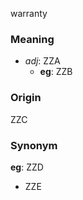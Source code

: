 warranty
### Meaning
+ _adj_: ZZA
    + __eg__: ZZB

### Origin

ZZC

### Synonym

__eg__: ZZD

+ ZZE


